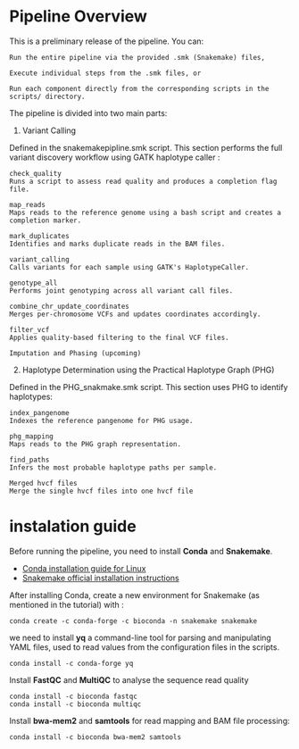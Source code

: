 # Pipeline Overview

This is a preliminary release of the pipeline. You can:

    Run the entire pipeline via the provided .smk (Snakemake) files,

    Execute individual steps from the .smk files, or

    Run each component directly from the corresponding scripts in the scripts/ directory.

 The pipeline is divided into two main parts:
1. Variant Calling

Defined in the snakemakepipline.smk script. This section performs the full variant discovery workflow using GATK haplotype caller :

    check_quality
    Runs a script to assess read quality and produces a completion flag file.

    map_reads
    Maps reads to the reference genome using a bash script and creates a completion marker.

    mark_duplicates
    Identifies and marks duplicate reads in the BAM files.

    variant_calling
    Calls variants for each sample using GATK's HaplotypeCaller.

    genotype_all
    Performs joint genotyping across all variant call files.

    combine_chr_update_coordinates
    Merges per-chromosome VCFs and updates coordinates accordingly.

    filter_vcf
    Applies quality-based filtering to the final VCF files.

    Imputation and Phasing (upcoming)


2. Haplotype Determination using the Practical Haplotype Graph (PHG)

Defined in the PHG_snakmake.smk script. This section uses PHG to identify haplotypes:

    index_pangenome
    Indexes the reference pangenome for PHG usage.

    phg_mapping
    Maps reads to the PHG graph representation.

    find_paths
    Infers the most probable haplotype paths per sample.
    
    Merged hvcf files
    Merge the single hvcf files into one hvcf file

# instalation guide 

Before running the pipeline, you need to install **Conda** and **Snakemake**.

- [Conda installation guide for Linux](https://docs.conda.io/projects/conda/en/latest/user-guide/install/linux.html)  
-  [Snakemake official installation instructions](https://snakemake.readthedocs.io/en/stable/getting_started/installation.html)

After installing Conda, create a new environment for Snakemake (as mentioned in the tutorial) with :

```
conda create -c conda-forge -c bioconda -n snakemake snakemake
```
 we need to install **yq** a command-line tool for parsing and manipulating YAML files, used to read values from the configuration files in the scripts.

```
conda install -c conda-forge yq
```

Install **FastQC** and **MultiQC** to analyse the sequence read quality

```
conda install -c bioconda fastqc
conda install -c bioconda multiqc

```

Install **bwa-mem2** and **samtools** for read mapping and BAM file processing:

```
conda install -c bioconda bwa-mem2 samtools
```





